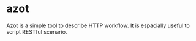 azot
====
Azot is a simple tool to describe HTTP workflow. It is espacially useful to script RESTful scenario.